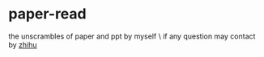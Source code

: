 # paper-read
the unscrambles of paper and ppt by myself \\
if any question may contact by [zhihu](https://www.zhihu.com/people/zhi-zhi-zhi-52-63)
